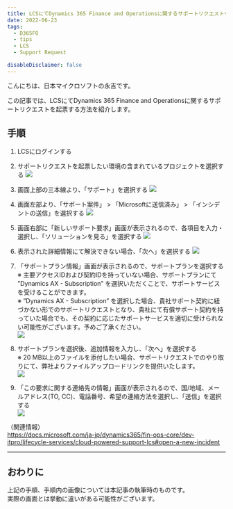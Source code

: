 ```yaml
---
title: LCSにてDynamics 365 Finance and Operationsに関するサポートリクエストを起票する方法
date: 2022-06-23
tags:
  - D365FO
  - tips
  - LCS
  - Support Request

disableDisclaimer: false
---
```


こんにちは、日本マイクロソフトの永吉です。

この記事では、LCSにてDynamics 365 Finance and Operationsに関するサポートリクエストを起票する方法を紹介します。
<!-- more -->


## 手順
1.  LCSにログインする
2.  サポートリクエストを起票したい環境の含まれているプロジェクトを選択する
    ![](./submit-an-incident-in-lcs/step2.png)

3.  画面上部の三本線より、「サポート」を選択する
    ![](./submit-an-incident-in-lcs/step3.png)

4.  画面左部より、「サポート案件」 > 「Microsoftに送信済み」 > 「インシデントの送信」を選択する
    ![](./submit-an-incident-in-lcs/step4.png)

5.  画面右部に「新しいサポート要求」画面が表示されるので、各項目を入力・選択し、「ソリューションを見る」を選択する
    ![](./submit-an-incident-in-lcs/step5.png)

6.  表示された詳細情報にて解決できない場合、「次へ」を選択する
    ![](./submit-an-incident-in-lcs/step6.png)

7.  「サポートプラン情報」画面が表示されるので、サポートプランを選択する  
※ 主要アクセスIDおよび契約IDを持っていない場合、サポートプランにて ”Dynamics AX - Subscription” を選択いただくことで、サポートサービスを受けることができます。  
※ ”Dynamics AX - Subscription” を選択した場合、貴社サポート契約に紐づかない形でのサポートリクエストとなり、貴社にて有償サポート契約を持っていた場合でも、その契約に応じたサポートサービスを適切に受けられない可能性がございます。予めご了承ください。  
    ![](./submit-an-incident-in-lcs/step7.png)

8.  サポートプランを選択後、追加情報を入力し、「次へ」を選択する  
※ 20 MB以上のファイルを添付したい場合、サポートリクエストでのやり取りにて、弊社よりファイルアップロードリンクを提供いたします。  
    ![](./submit-an-incident-in-lcs/step8.png)

9.  「この要求に関する連絡先の情報」画面が表示されるので、国/地域、メールアドレス(TO, CC)、電話番号、希望の連絡方法を選択し、「送信」を選択する  
    ![](./submit-an-incident-in-lcs/step9.png)


（関連情報）  
https://docs.microsoft.com/ja-jp/dynamics365/fin-ops-core/dev-itpro/lifecycle-services/cloud-powered-support-lcs#open-a-new-incident  
  
  
---
## おわりに  
上記の手順、手順内の画像については本記事の執筆時のものです。  
実際の画面とは挙動に違いがある可能性がございます。
